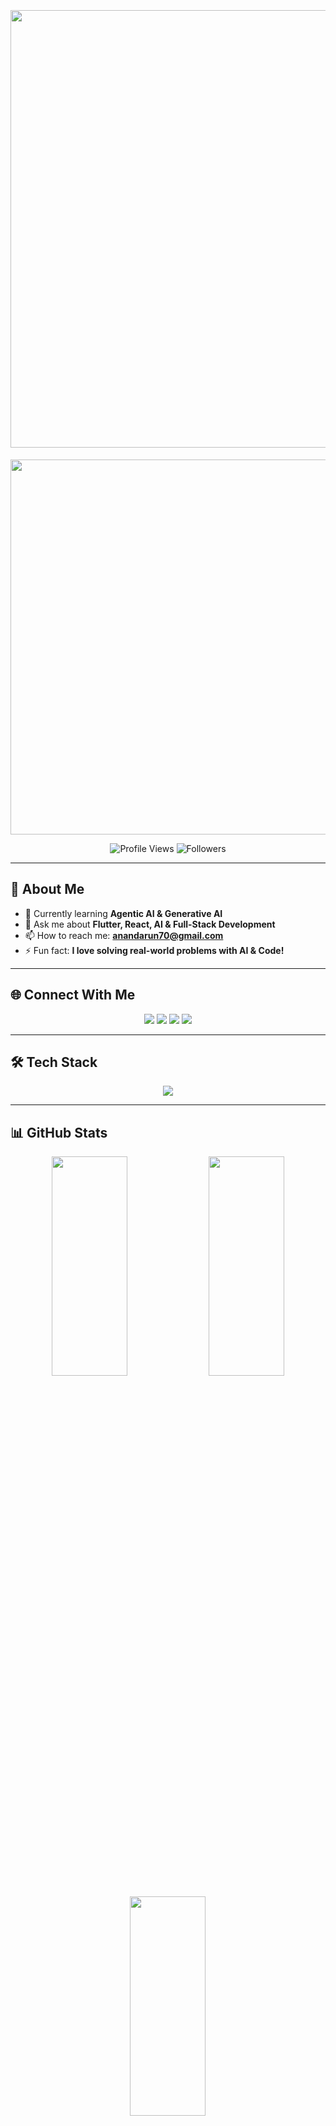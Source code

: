 <!-- Modern GitHub Profile ReadMe -->
<h1 align="center">
    <img style="margin-top: 20px;" src="https://readme-typing-svg.herokuapp.com?font=Fira+Code&weight=600&size=28&pause=1000&color=42E695&center=true&width=600&height=45&lines=Hi+%F0%9F%91%8B%2C+I'm+Arun+Kumar;A+Passionate+App+%26+Web+Developer;Specializing+in+Flutter+%26+React"width="700" />
  </h1>
  
  <!-- Animated Hero Section -->
  <p align="center">
    <img src="https://camo.githubusercontent.com/4d9f5ecceb711eec6e2018f38a5677dc657c9738d4a65ba3b928c41c0a45b439/68747470733a2f2f6d69726f2e6d656469756d2e636f6d2f6d61782f313336302f302a37513379765349765f7430696f4a2d5a2e676966" width="600" />
  </p>
  
  <!-- Profile Views & Status -->
  <p align="center">
    <img src="https://komarev.com/ghpvc/?username=arun2github&label=Profile+views&color=42E695&style=flat" alt="Profile Views" />
    <img src="https://img.shields.io/github/followers/arun2github?label=Followers&style=social" alt="Followers" />
  </p>
  
  ---
  
  ## 🚀 About Me  
  - 🌱 Currently learning **Agentic AI & Generative AI**  
  - 💬 Ask me about **Flutter, React, AI & Full-Stack Development**  
  - 📫 How to reach me: **[anandarun70@gmail.com](mailto:anandarun70@gmail.com)**  
  - ⚡ Fun fact: **I love solving real-world problems with AI & Code!**  
  
  ---
  
  ## 🌐 Connect With Me  
  <p align="center">
    <a href="https://www.linkedin.com/in/imarunjnv/" target="_blank"><img src="https://img.shields.io/badge/LinkedIn-%230077B5.svg?style=for-the-badge&logo=linkedin&logoColor=white"/></a>
    <a href="https://www.facebook.com/arun.disambiguation" target="_blank"><img src="https://img.shields.io/badge/Facebook-%231877F2.svg?style=for-the-badge&logo=facebook&logoColor=white"/></a>
    <a href="https://www.instagram.com/infamous_fluky/" target="_blank"><img src="https://img.shields.io/badge/Instagram-%23E4405F.svg?style=for-the-badge&logo=instagram&logoColor=white"/></a>
    <a href="mailto:anandarun70@gmail.com"><img src="https://img.shields.io/badge/Email-%23D14836.svg?style=for-the-badge&logo=gmail&logoColor=white"/></a>
  </p>
  
  ---
  
  ## 🛠 Tech Stack  
  <p align="center">
    <img src="https://skillicons.dev/icons?i=flutter,react,js,nodejs,tailwind,css,html,redux,firebase,git,linux,mysql,postman,ruby,rails" />
  </p>
  
  ---
  
  ## 📊 GitHub Stats  
  <p align="center">
    <img src="https://github-readme-stats.vercel.app/api?username=arun2github&show_icons=true&theme=radical&hide_border=true" width="49%" height="30%" />
    <img src="https://github-readme-streak-stats.herokuapp.com?user=arun2github&theme=radical&hide_border=true" width="49%" height="30%"/>
  </p>
  
  <p align="center">
    <img src="https://github-readme-stats.vercel.app/api/top-langs/?username=arun2github&layout=compact&theme=radical&hide_border=true" width="49%" height="30%" />
  </p>
  
  ---
  
  ## 🔥 Fun & Dynamic  
  <p align="center">
    <img src="https://github-profile-trophy.vercel.app/?username=arun2github&theme=radical&column=4&margin-w=15&margin-h=15" />
  </p>
  
  <p align="center">
    <img src="https://quotes-github-readme.vercel.app/api?type=horizontal&theme=radical" />
  </p>
  
  ---
  
  ### 🚀 If you like my work, consider giving a ⭐ on [GitHub](https://github.com/arun2github) 😊
